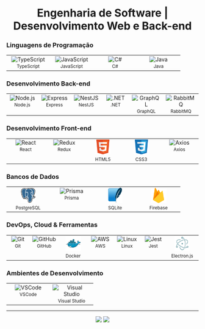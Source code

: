 <div align="center">
 <h1>Engenharia de Software | Desenvolvimento Web e Back-end</h1>
</div>

### Linguagens de Programação
<table>
  <tr>
    <td align="center" valign="top" width="100">
      <img height="40" width="40" src="https://cdn.jsdelivr.net/gh/devicons/devicon/icons/typescript/typescript-original.svg" alt="TypeScript" />
      <br>
      <small>TypeScript</small>
    </td>
    <td align="center" valign="top" width="100">
      <img height="40" width="40" src="https://cdn.jsdelivr.net/gh/devicons/devicon/icons/javascript/javascript-original.svg" alt="JavaScript" />
      <br>
      <small>JavaScript</small>
    </td>
    <td align="center" valign="top" width="100">
      <img height="40" width="40" src="https://cdn.jsdelivr.net/gh/devicons/devicon/icons/csharp/csharp-original.svg" alt="C#" />
      <br>
      <small>C#</small>
    </td>
    <td align="center" valign="top" width="100">
      <img height="40" width="40" src="https://cdn.jsdelivr.net/gh/devicons/devicon/icons/java/java-original.svg" alt="Java" />
      <br>
      <small>Java</small>
    </td>
  </tr>
</table>

### Desenvolvimento Back-end
<table>
  <tr>
    <td align="center" valign="top" width="100">
      <img height="40" width="40" src="https://cdn.jsdelivr.net/gh/devicons/devicon/icons/nodejs/nodejs-original.svg" alt="Node.js" />
      <br>
      <small>Node.js</small>
    </td>
    <td align="center" valign="top" width="100">
      <img height="40" width="40" src="https://camo.githubusercontent.com/22af51bfdd427abe0d70f49f954604f6695c461cf0082d7573e6e01f49f15180/68747470733a2f2f69636f6e2e69636570616e656c2e696f2f546563686e6f6c6f67792f706e672d736861646f772d3531322f457870726573732e706e67" alt="Express" />
      <br>
      <small>Express</small>
    </td>
    <td align="center" valign="top" width="100">
      <img height="40" width="40" src="https://cdn.jsdelivr.net/gh/devicons/devicon@latest/icons/nestjs/nestjs-original.svg" alt="NestJS" />
      <br>
      <small>NestJS</small>
    </td>
    <td align="center" valign="top" width="100">
      <img height="40" width="40" src="https://cdn.jsdelivr.net/gh/devicons/devicon/icons/dotnetcore/dotnetcore-original.svg" alt=".NET" />
      <br>
      <small>.NET</small>
    </td>
    <td align="center" valign="top" width="100">
      <img height="40" width="40" src="https://cdn.jsdelivr.net/gh/devicons/devicon/icons/graphql/graphql-plain.svg" alt="GraphQL" />
      <br>
      <small>GraphQL</small>
    </td>
    <td align="center" valign="top" width="100">
      <img height="40" width="40" src="https://cdn.jsdelivr.net/gh/devicons/devicon/icons/rabbitmq/rabbitmq-original.svg" alt="RabbitMQ" />
      <br>
      <small>RabbitMQ</small>
    </td>
  </tr>
</table>

### Desenvolvimento Front-end
<table>
  <tr>
    <td align="center" valign="top" width="100">
      <img height="40" width="40" src="https://cdn.jsdelivr.net/gh/devicons/devicon/icons/react/react-original.svg" alt="React" />
      <br>
      <small>React</small>
    </td>
    <td align="center" valign="top" width="100">
      <img height="40" width="40" src="https://cdn.jsdelivr.net/gh/devicons/devicon/icons/redux/redux-original.svg" alt="Redux" />
      <br>
      <small>Redux</small>
    </td>
    <td align="center" valign="top" width="100">
      <img height="40" width="40" src="https://raw.githubusercontent.com/devicons/devicon/master/icons/html5/html5-original.svg" alt="HTML5" />
      <br>
      <small>HTML5</small>
    </td>
    <td align="center" valign="top" width="100">
      <img height="40" width="40" src="https://raw.githubusercontent.com/devicons/devicon/master/icons/css3/css3-original.svg" alt="CSS3" />
      <br>
      <small>CSS3</small>
    </td>
    <td align="center" valign="top" width="100">
      <img height="40" width="40" src="https://cdn.jsdelivr.net/gh/devicons/devicon/icons/axios/axios-plain.svg" alt="Axios" />
      <br>
      <small>Axios</small>
    </td>
  </tr>
</table>

### Bancos de Dados
<table>
  <tr>
    <td align="center" valign="top" width="100">
      <img height="40" width="40" src="https://raw.githubusercontent.com/devicons/devicon/master/icons/postgresql/postgresql-original.svg" alt="PostgreSQL" />
      <br>
      <small>PostgreSQL</small>
    </td>
    <td align="center" valign="top" width="100">
      <img height="40" width="40" src="https://cdn.jsdelivr.net/gh/devicons/devicon/icons/prisma/prisma-original.svg" alt="Prisma" />
      <br>
      <small>Prisma</small>
    </td>
    <td align="center" valign="top" width="100">
      <img height="40" width="40" src="https://raw.githubusercontent.com/devicons/devicon/master/icons/sqlite/sqlite-original.svg" alt="SQLite" />
      <br>
      <small>SQLite</small>
    </td>
    <td align="center" valign="top" width="100">
      <img height="40" width="40" src="https://raw.githubusercontent.com/devicons/devicon/master/icons/firebase/firebase-original.svg" alt="Firebase" />
      <br>
      <small>Firebase</small>
    </td>
  </tr>
</table>

### DevOps, Cloud & Ferramentas
<table>
  <tr>
    <td align="center" valign="top" width="100">
      <img height="40" width="40" src="https://cdn.jsdelivr.net/gh/devicons/devicon/icons/git/git-original.svg" alt="Git" />
      <br>
      <small>Git</small>
    </td>
    <td align="center" valign="top" width="100">
      <img height="40" width="40" src="https://cdn.jsdelivr.net/gh/devicons/devicon/icons/github/github-original.svg" alt="GitHub" />
      <br>
      <small>GitHub</small>
    </td>
    <td align="center" valign="top" width="100">
      <img height="40" width="40" src="https://raw.githubusercontent.com/devicons/devicon/master/icons/docker/docker-original.svg" alt="Docker" />
      <br>
      <small>Docker</small>
    </td>
    <td align="center" valign="top" width="100">
      <img height="40" width="40" src="https://cdn.jsdelivr.net/gh/devicons/devicon@latest/icons/amazonwebservices/amazonwebservices-original-wordmark.svg" alt="AWS" />
      <br>
      <small>AWS</small>
    </td>
    <td align="center" valign="top" width="100">
      <img height="40" width="40" src="https://cdn.jsdelivr.net/gh/devicons/devicon/icons/linux/linux-original.svg" alt="Linux" />
      <br>
      <small>Linux</small>
    </td>
    <td align="center" valign="top" width="100">
      <img height="40" width="40" src="https://cdn.jsdelivr.net/gh/devicons/devicon@latest/icons/jest/jest-plain.svg" alt="Jest" />
      <br>
      <small>Jest</small>
    </td>
     <td align="center" valign="top" width="100">
      <img height="40" width="40" src="https://raw.githubusercontent.com/devicons/devicon/master/icons/electron/electron-original.svg" alt="Electron.js" />
      <br>
      <small>Electron.js</small>
    </td>
  </tr>
</table>

### Ambientes de Desenvolvimento
<table>
  <tr>
    <td align="center" valign="top" width="100">
      <img height="40" width="40" src="https://cdn.jsdelivr.net/gh/devicons/devicon/icons/vscode/vscode-original.svg" alt="VSCode" />
      <br>
      <small>VSCode</small>
    </td>
    <td align="center" valign="top" width="100">
      <img height="40" width="40" src="https://cdn.jsdelivr.net/gh/devicons/devicon/icons/visualstudio/visualstudio-original.svg" alt="Visual Studio" />
      <br>
      <small>Visual Studio</small>
    </td>
  </tr>
</table>

---

<div align="center">
  <img height="160" src="https://github-readme-stats.vercel.app/api/top-langs/?username=Zelchi&layout=compact&theme=tokyonight&langs_count=6" />
  <img height="160" src="https://github-readme-stats.vercel.app/api?username=Zelchi&show_icons=true&theme=tokyonight" />
</div>

